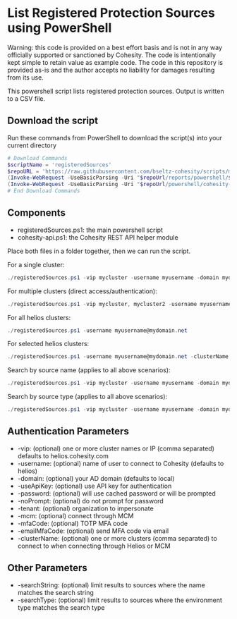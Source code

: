 # List Registered Protection Sources using PowerShell

Warning: this code is provided on a best effort basis and is not in any way officially supported or sanctioned by Cohesity. The code is intentionally kept simple to retain value as example code. The code in this repository is provided as-is and the author accepts no liability for damages resulting from its use.

This powershell script lists registered protection sources. Output is written to a CSV file.

## Download the script

Run these commands from PowerShell to download the script(s) into your current directory

```powershell
# Download Commands
$scriptName = 'registeredSources'
$repoURL = 'https://raw.githubusercontent.com/bseltz-cohesity/scripts/master'
(Invoke-WebRequest -UseBasicParsing -Uri "$repoUrl/reports/powershell/$scriptName/$scriptName.ps1").content | Out-File "$scriptName.ps1"; (Get-Content "$scriptName.ps1") | Set-Content "$scriptName.ps1"
(Invoke-WebRequest -UseBasicParsing -Uri "$repoUrl/powershell/cohesity-api/cohesity-api.ps1").content | Out-File cohesity-api.ps1; (Get-Content cohesity-api.ps1) | Set-Content cohesity-api.ps1
# End Download Commands
```

## Components

* registeredSources.ps1: the main powershell script
* cohesity-api.ps1: the Cohesity REST API helper module

Place both files in a folder together, then we can run the script.

For a single cluster:

```powershell
./registeredSources.ps1 -vip mycluster -username myusername -domain mydomain
```

For multiple clusters (direct access/authentication):

```powershell
./registeredSources.ps1 -vip mycluster, mycluster2 -username myusername -domain mydomain
```

For all helios clusters:

```powershell
./registeredSources.ps1 -username myusername@mydomain.net
```

For selected helios clusters:

```powershell
./registeredSources.ps1 -username myusername@mydomain.net -clusterName mycluster, mycluster2
```

Search by source name (applies to all above scenarios):

```powershell
./registeredSources.ps1 -vip mycluster -username myusername -domain mydomain -searchName 'mysource'
```

Search by source type (applies to all above scenarios):

```powershell
./registeredSources.ps1 -vip mycluster -username myusername -domain mydomain -searchType 'vmware'
```

## Authentication Parameters

* -vip: (optional) one or more cluster names or IP (comma separated) defaults to helios.cohesity.com
* -username: (optional) name of user to connect to Cohesity (defaults to helios)
* -domain: (optional) your AD domain (defaults to local)
* -useApiKey: (optional) use API key for authentication
* -password: (optional) will use cached password or will be prompted
* -noPrompt: (optional) do not prompt for password
* -tenant: (optional) organization to impersonate
* -mcm: (optional) connect through MCM
* -mfaCode: (optional) TOTP MFA code
* -emailMfaCode: (optional) send MFA code via email
* -clusterName: (optional) one or more clusters (comma separated) to connect to when connecting through Helios or MCM

## Other Parameters

* -searchString: (optional) limit results to sources where the name matches the search string
* -searchType: (optional) limit results to sources where the environment type matches the search type
